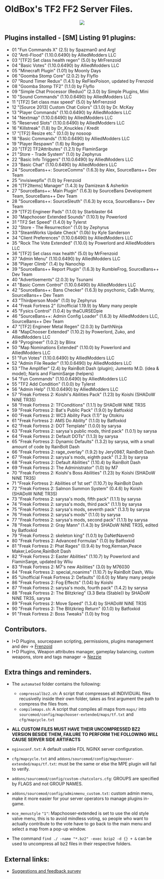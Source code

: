 # OldBox's TF2 FF2 Server Files.
<p align="center">
  <img src="https://i.imgur.com/MtDftHn.png"></img>
<p>
  
## Plugins installed - [SM] Listing 91 plugins:
-  01 "Fun Commands X" (2.5) by Spazman0 and Arg!
-  02 "Anti-Flood" (1.10.0.6490) by AlliedModders LLC
-  03 "[TF2] Set class health regen" (5.0) by MrFrenzoid
-  04 "Basic Votes" (1.10.0.6490) by AlliedModders LLC
-  05 "Minecraft Plugin" (1.01) by Moonly Days
-  06 "Goomba Stomp Core" (2.0.2) by Flyflo
-  07 "Round Timer Redux" (1.4.1) by ReFlexPoison, updated by Frenzoid
-  08 "Goomba Stomp TF2" (1.1.0) by Flyflo
-  09 "Simple Chat Processor (Redux)" (2.3.0) by Simple Plugins, Mini
-  10 "Sound Commands" (1.10.0.6490) by AlliedModders LLC
-  11 "[TF2] Set class max speed" (5.0) by MrFrenzoid
-  12 "[Source 2013] Custom Chat Colors" (3.1.0) by Dr. McKay
-  13 "Player Commands" (1.10.0.6490) by AlliedModders LLC
-  14 "Nextmap" (1.10.0.6490) by AlliedModders LLC
-  15 "Reserved Slots" (1.10.0.6490) by AlliedModders LLC
-  16 "Killstreak" (1.8) by Dr_Knuckles / Kredit
-  17 "[TF2] Resize etc." (0.1.0) by nosoop
-  18 "Basic Commands" (1.10.0.6490) by AlliedModders LLC
-  19 "Player Respawn" (1.6) by Rogue
-  20 "[TF2] TF2Attributes" (1.2.1) by FlaminSarge
-  21 "Store - Trade System" (1.0) by Zephyrus
-  22 "Basic Info Triggers" (1.10.0.6490) by AlliedModders LLC
-  23 "Basic Chat" (1.10.0.6490) by AlliedModders LLC
-  24 "SourceBans++: SourceComms" (1.6.3) by Alex, SourceBans++ Dev Team
-  25 "invisiwepfix" (1.0) by Frenzoid
-  26 "[TF2Items] Manager" (1.4.3) by Damizean & Asherkin
-  27 "SourceBans++: Main Plugin" (1.6.3) by SourceBans Development Team, SourceBans++ Dev Team
-  28 "SourceBans++: SourceSleuth" (1.6.3) by ecca, SourceBans++ Dev Team
-  29 "[TF2] Engineer Pads" (1.1.0) by Starblaster 64
-  30 "Mapchooser Extended Sounds" (1.10.1) by Powerlord
-  31 "TF2 Set Speed" (1.4.0) by Tylerst
-  32 "Store - The Resurrection" (1.0) by Zephyrus
-  33 "SteamWorks Update Check" (1.0b) by Kyle Sanderson
-  34 "Client Preferences" (1.10.0.6490) by AlliedModders LLC
-  35 "Rock The Vote Extended" (1.10.0) by Powerlord and AlliedModders LLC
-  36 "[TF2] Set class max health" (5.0) by MrFrenzoid
-  37 "Admin Menu" (1.10.0.6490) by AlliedModders LLC
-  38 "Player Climb" (1.4) by Nanochip
-  39 "SourceBans++ Report Plugin" (1.6.3) by RumbleFrog, SourceBans++ Dev Team
-  40 "Advertisements" (2.0.3) by Tsunami
-  41 "Basic Comm Control" (1.10.0.6490) by AlliedModders LLC
-  42 "SourceBans++: Bans Checker" (1.6.3) by psychonic, Ca$h Munny, SourceBans++ Dev Team
-  43 "Thirdperson Mode" (1.0) by Zephyrus
-  44 "Freak Fortress 2" (Unofficial 1.19.9) by Many many people
-  45 "Fysics Control" (1.0.4) by thaCURSEDpie
-  46 "SourceBans++: Admin Config Loader" (1.6.3) by AlliedModders LLC, SourceBans++ Dev Team
-  47 "[TF2] Engineer Metal Regen" (2.0.3) by DarthNinja
-  48 "MapChooser Extended" (1.10.2) by Powerlord, Zuko, and AlliedModders LLC
-  49 "Pyrogineer" (1.0.2) by Blinx
-  50 "Map Nominations Extended" (1.10.0) by Powerlord and AlliedModders LLC
-  51 "Fun Votes" (1.10.0.6490) by AlliedModders LLC
-  52 "Admin File Reader" (1.10.0.6490) by AlliedModders LLC
-  53 "The Amplifier" (2.4) by RainBolt Dash (plugin); Jumento M.D. (idea & model); Naris and FlaminSarge (helpers)
-  54 "Fun Commands" (1.10.0.6490) by AlliedModders LLC
-  55 "TF2 Add Condition" (1.0.0) by Tylerst
-  56 "Admin Help" (1.10.0.6490) by AlliedModders LLC
-  57 "Freak Fortress 2: Koishi's Abilities Pack" (1.23) by Koishi (SHADoW NiNE TR3S)
-  58 "Freak Fortress 2: TFConditions" (1.1.1) by SHADoW NiNE TR3S
-  59 "Freak Fortress 2: Bat's Public Pack" (1.9.0) by Batfoxkid
-  60 "Freak Fortress 2: WC3 Ability Pack (1.1)" by Otokiru
-  61 "Freak Fortress 2: AMS Do Ability" (1.1.0) by Batfoxkid
-  62 "Freak Fortress 2: DOT Template" (1.0.0) by sarysa
-  63 "Freak Fortress 2: sarysa's public mods, third pack" (1.0.1) by sarysa
-  64 "Freak Fortress 2: Default DOTs" (1.1.3) by sarysa
-  65 "Freak Fortress 2: Dynamic Defaults" (1.3.2) by sarysa, with a small amount of code by RainBolt Dash
-  66 "Freak Fortress 2: rage_overlay" (1.9.2) by Jery0987, RainBolt Dash
-  67 "Freak Fortress 2: sarysa's mods, eighth pack" (1.2.3) by sarysa
-  68 "Freak Fortress 2: Default Abilities" (1.10.4) by RainBolt Dash
-  69 "Freak Fortress 2: The Administrator" (1.0) by M7
-  70 "Freak Fortress 2: Koishi's Boss Abilities" (1.23) by Koishi (SHADoW NiNE TR3S)
-  71 "Freak Fortress 2: Abilities of 1st set" (1.10.7) by RainBolt Dash
-  72 "Freak Fortress 2: Salmon Summon System" (0.4.6) by Koishi (SHADoW NiNE TR3S)
-  73 "Freak Fortress 2: sarysa's mods, fifth pack" (1.1.1) by sarysa
-  74 "Freak Fortress 2: sarysa's mods, third pack" (1.1.1) by sarysa
-  75 "Freak Fortress 2: sarysa's mods, seventh pack" (1.3.1) by sarysa
-  76 "Freak Fortress 2: sarysa's mods" (1.1.0) by sarysa
-  77 "Freak Fortress 2: sarysa's mods, second pack" (1.1.1) by sarysa
-  78 "Freak Fortress 2: Gray Mann" (1.4.3) by SHADoW NiNE TR3S, edited by Batfoxkid
-  79 "Freak Fortress 2: skeleton king" (1.0.1) by DaNetNavern0
-  80 "Freak Fortress 2: Advanced Formulas" (1.0) by Batfoxkid
-  81 "Freak Fortress 2: Phat Rages" (0.9.4) by frog,Kemsan,Peace Maker,LeGone,RainBolt Dash
-  82 "Freak Fortress 2: Easter Abilities" (1.10.7) by Powerlord and FlaminSarge, updated by Wliu
-  83 "Freak Fortress 2: M7's new Abilities" (3.0) by M76030
-  84 "Freak Fortress 2: special_noanims" (1.10.7) by RainBolt Dash, Wliu
-  85 "Unofficial Freak Fortress 2: Defaults" (0.6.0) by Many many people
-  86 "Freak Fortress 2: Fog Effects" (1.04) by Koishi
-  87 "Freak Fortress 2: sarysa's mods, fourth pack" (1.4.2) by sarysa
-  88 "Freak Fortress 2: The Blitzkrieg" (3.3 Beta (Stable)) by SHADoW NiNE TR3S, sarysa
-  89 "Freak Fortress 2: Move Speed" (1.3.4) by SHADoW NiNE TR3S
-  90 "Freak Fortress 2: The Blitzkrieg Return" (0.1.0) by Batfoxkid
-  91 "Freak Fortress 2: Boss Tweaks" (1.0) by frog


## Contributors.
- I+D Plugins, sourcepawn scripting, permissions, plugins management and dev  -> [Frenzoid][frenzoidsteam]
- I+D Plugins, Weapon attributes manager, gameplay balancing, custom weapons, store and tags manager -> [Nezzie][nezziesteam]

## Extra things and reminders.
- The `automated` folder contains the following:
  -  `compressallbz2.sh`: A script that compresses all INDIVIDUAL files recusivelly inside their own folder, takes as first argument the path to compress the files from.
  -  `compilemaps.sh`: A script that compiles all maps from `maps/` into `sourcemod/config/mapchooser-extended/maps/tf.txt` and `cfg/mapcycle.txt`
  
- **ALL CUSTOM FILES MUST HAVE THEIR UNCOMPRESSED BZ2 VERSION BESIDE THEM, FAILURE TO PERFORM THE FOLLOWING *WILL* CAUSE SERVER SIDE ARTIFACTS**
- `nginxconf.txt`: A default usable FDL NGINX server configuration.
- `cfg/mapcycle.txt` and `addons/sourcemod/config/mapchooser-extended/maps/tf.txt`: must be the same or else the MPE plugin will fail to verify.
- `addons/sourcemod/config/custom-chatcolors.cfg`: GROUPS are specified by FLAGS and not GROUP NAMES.
- `addons/sourcemod/config/adminmenu_custom.txt`: custom admin menu, make it more easier for your server operators to manage plugins in-game.

- `mce_menustyle` `"1"`: Mapchooser-extended is set to use the old style valve menu, this is to avoid mindless voting, so people who want to actually contribute to the vote have to go back to the main menu and select a map from a pop-up window.
- The command `find ./ -name "*.bz2" -exec bzip2 -d {} + &` can be used to uncompress all bz2 files in their respective folders.
## External links:
- [Suggestions and feedback survey][feedbacksurvey]

[frenzoidsteam]: https://steamcommunity.com/id/MrFren/
[nezziesteam]: https://steamcommunity.com/id/loveydoveylizarduwu/
[groupsteam]: https://steamcommunity.com/groups/oldbox
[feedbacksurvey]: http://bit.ly/OBSuggestion
